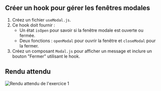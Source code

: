 ## Créer un hook pour gérer les fenêtres modales

1. Créez un fichier `useModal.js`.
2. Ce hook doit fournir :
    - Un état `isOpen` pour savoir si la fenêtre modale est ouverte ou fermée.
    - Deux fonctions : `openModal` pour ouvrir la fenêtre et `closeModal` pour la fermer.
3. Créez un composant `Modal.js` pour afficher un message et inclure un bouton "Fermer" utilisant le hook.

## Rendu attendu

<img src="https://github.com/Microleadoff/content/blob/master/lang/fr/courses/Framework%20&%20Librairies/Reactjs-v18/0340%20-%20Les%20Hooks%20Personnalis%C3%A9s/rendu_exo_34_1.png?raw=true" alt="Rendu attendu de l'exercice 1">